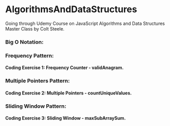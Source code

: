 # AlgorithmsAndDataStructures

Going through Udemy Course on JavaScript Algorithms and Data Structures Master Class by Colt Steele.  


### Big O Notation: 


### Frequency Pattern: 
  #### Coding Exercise 1: Frequency Counter - validAnagram. 
  
  
### Multiple Pointers Pattern:
  #### Coding Exercise 2: Multiple Pointers - countUniqueValues. 


  ### Sliding Window Pattern: 
  #### Coding Exercise 3: Sliding Window - maxSubArraySum. 
